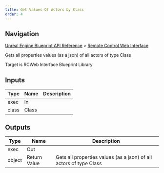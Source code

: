 ```yaml
---
title: Get Values Of Actors by Class
order: 4
---
```

## Navigation

[Unreal Engine Blueprint API Reference](https://dev.epicgames.com/documentation/en-us/unreal-engine/BlueprintAPI) > [Remote Control Web Interface](https://dev.epicgames.com/documentation/en-us/unreal-engine/BlueprintAPI/RemoteControlWebInterface)

Gets all properties values (as a json) of all actors of type Class

Target is RCWeb Interface Blueprint Library

## Inputs

| Type | Name | Description |
| --- | --- | --- |
| exec | In |  |
| class | Class |  |

## Outputs

| Type | Name | Description |
| --- | --- | --- |
| exec | Out |  |
| object | Return Value | Gets all properties values (as a json) of all actors of type Class |
